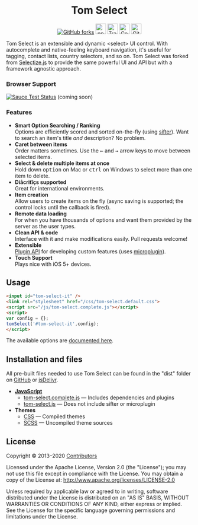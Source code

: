 <p align="center">
<h1 align="center">Tom Select</h1>
</p>

<p align="center">
<a href="https://github.com/orchidjs/tom-select"><img alt="GitHub forks" src="https://img.shields.io/github/forks/orchidjs/tom-select?label=Github%20forks&style=for-the-badge&color=007ec6"></a>
<a href="https://www.npmjs.com/package/tom-select"><img alt="npmjs.org" style="height:28px" src="https://img.shields.io/npm/v/tom-select.svg?style=for-the-badge&color=007ec6"></a>
<a href="https://travis-ci.org/orchidjs/tom-select"><img alt="Travis.org" style="height:28px" src="https://img.shields.io/travis/orchidjs/tom-select?style=for-the-badge"></a>
<a href="https://coveralls.io/github/orchidjs/tom-select"><img alt="Coveralls Coverage" style="height:28px" src="https://img.shields.io/coveralls/github/orchidjs/tom-select?color=4c1&style=for-the-badge"></a>
<a href="https://github.com/orchidjs/tom-select/issues"><img alt="GitHub Issues" style="height:28px" src="https://img.shields.io/github/issues/orchidjs/tom-select?style=for-the-badge"></a>
</p>


Tom Select is an extensible and dynamic &lt;select&gt; UI control.
With autocomplete and native-feeling keyboard navigation, it's useful for tagging, contact lists, country selectors, and so on.
Tom Select was forked from [Selectize.js](https://tom-select.js.org/docs/selectize.js/) to provide the same powerful UI and API but with a framework agnostic approach.

### Browser Support

[![Sauce Test Status](https://saucelabs.com/browser-matrix/tom-select.svg)](https://saucelabs.com/u/tom-select) (coming soon)

### Features

- **Smart Option Searching / Ranking**<br>Options are efficiently scored and sorted on-the-fly (using [sifter](https://github.com/brianreavis/sifter.js)). Want to search an item's title *and* description? No problem.
- **Caret between items**<br>Order matters sometimes. Use the <kbd>&larr;</kbd> and <kbd>&rarr;</kbd> arrow keys to move between selected items.</li>
- **Select &amp; delete multiple items at once**<br>Hold down <kbd>option</kbd> on Mac or <kbd>ctrl</kbd> on Windows to select more than one item to delete.
- **Díåcritîçs supported**<br>Great for international environments.
- **Item creation**<br>Allow users to create items on the fly (async saving is supported; the control locks until the callback is fired).
- **Remote data loading**<br>For when you have thousands of options and want them provided by the server as the user types.
- **Clean API &amp; code**<br>Interface with it and make modifications easily. Pull requests welcome!
- **Extensible**<br> [Plugin API](https://tom-select.js.org/docs/plugins/) for developing custom features (uses [microplugin](https://github.com/brianreavis/microplugin.js)).
- **Touch Support**<br> Plays nice with iOS 5+ devices.

## Usage

```html
<input id="tom-select-it" />
<link rel="stylesheet" href="/css/tom-select.default.css">
<script src="/js/tom-select.complete.js"></script>
<script>
var config = {};
tomSelect('#tom-select-it',config);
</script>
```

The available options are [documented here](https://tom-select.js.org/docs).


## Installation and files

All pre-built files needed to use Tom Select can be found in the "dist" folder on [GitHub](https://github.com/orchidjs/tom-select/tree/master/dist) or [jsDelivr](https://www.jsdelivr.com/package/npm/tom-select?path=dist).

<!--and at [cdnjs](https://cdnjs.com/libraries/selectize.js). -->


- [**JavaScript**](https://github.com/orchidjs/tom-select/tree/master/dist/js)
	- [tom-select.complete.js](https://github.com/orchidjs/tom-select/tree/master/dist/js/tom-select.complete.js) — Includes dependencies and plugins
	- [tom-select.js](https://github.com/orchidjs/tom-select/tree/master/dist/js/tom-select.js) — Does not include sifter or microplugin
- **Themes**
	- [CSS](https://github.com/orchidjs/tom-select/tree/master/dist/css) — Compiled themes
	- [SCSS](https://github.com/orchidjs/tom-select/tree/master/dist/scss) — Uncompiled theme sources

## License

Copyright &copy; 2013–2020 [Contributors](https://github.com/orchidjs/tom-select/graphs/contributors)

Licensed under the Apache License, Version 2.0 (the "License"); you may not use this file except in compliance with the License. You may obtain a copy of the License at: http://www.apache.org/licenses/LICENSE-2.0

Unless required by applicable law or agreed to in writing, software distributed under the License is distributed on an "AS IS" BASIS, WITHOUT WARRANTIES OR CONDITIONS OF ANY KIND, either express or implied. See the License for the specific language governing permissions and limitations under the License.
